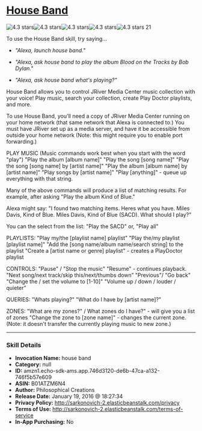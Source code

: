 # [House Band](http://alexa.amazon.com/#skills/amzn1.echo-sdk-ams.app.746d3120-de6b-47ca-a132-746f5b57e609)
![4.3 stars](../../images/ic_star_black_18dp_1x.png)![4.3 stars](../../images/ic_star_black_18dp_1x.png)![4.3 stars](../../images/ic_star_black_18dp_1x.png)![4.3 stars](../../images/ic_star_black_18dp_1x.png)![4.3 stars](../../images/ic_star_half_black_18dp_1x.png) 21

To use the House Band skill, try saying...

* *"Alexa, launch house band."*

* *"Alexa, ask house band to play the album Blood on the Tracks by Bob Dylan."*

* *"Alexa, ask house band what's playing?"*

House Band allows you to control JRiver Media Center music collection with your voice!  Play music, search your collection, create Play Doctor playlists, and more. 

To use House Band, you'll need a copy of JRiver Media Center running on your home network (that same network that Alexa is connected to.)
You must have JRiver set up as a media server, and have it be accessible from outside your home network (Note: this might require you to enable port forwarding.)

PLAY MUSIC  (Music commands work best when you start with the word "play")
"Play the album [album name]"
"Play the song [song name]"
"Play the song [song name] by [artist name]"
"Play the album [album name] by [artist name]"
"Play songs by [artist name]"
"Play [anything]" - queue up everything with that string.


Many of the above commands will produce a list of matching results. For example, after asking
"Play the album Kind of Blue."

Alexa might say:
"I found two matching items. Heres what you have. Miles Davis, Kind of Blue. Miles Davis, Kind of Blue (SACD). What should I play?"

You can the select from the list:
"Play the SACD"
or,
"Play all"


PLAYLISTS:
"Play my/the [playlist name] playlist"
"Play the/my playlist [playlist name]"
"Add the [song name/album name/search string] to the playlist
"Create a [artist name or genre] playlist" - creates a PlayDoctor playlist


CONTROLS:
"Pause" / "Stop the music"
"Resume" - continues playback.
"Next song/next track/skip this/next/thumbs down”
"Previous"/ "Go back"
"Change the / set the volume to [1-10]"
"Volume up / down / louder / quieter”


QUERIES:
"Whats playing?"
"What do I have by [artist name]?"


ZONES:
"What are my zones?" / What zones do I have?" - will give you a list of zones
"Change the zone to [zone name]" - changes the current zone. (Note: it doesn't transfer the currently playing music to new zone.)

***

### Skill Details

* **Invocation Name:** house band
* **Category:** null
* **ID:** amzn1.echo-sdk-ams.app.746d3120-de6b-47ca-a132-746f5b57e609
* **ASIN:** B01ATZM6N4
* **Author:** Philosophical Creations
* **Release Date:** January 19, 2016 @ 18:27:34
* **Privacy Policy:** http://sarkonovich-2.elasticbeanstalk.com/privacy
* **Terms of Use:** http://sarkonovich-2.elasticbeanstalk.com/terms-of-service
* **In-App Purchasing:** No
